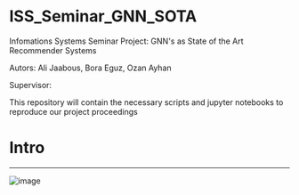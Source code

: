 # ISS_Seminar_GNN_SOTA

Infomations Systems Seminar Project: GNN's as State of the Art Recommender Systems

Autors: Ali Jaabous, Bora Eguz, Ozan Ayhan

Supervisor: 

This repository will contain the necessary scripts and jupyter notebooks to reproduce our project proceedings

# Intro

-------------------------------------------------------------------------------------------

![image](https://github.com/ISSeminarGNNSOTA/ISS_Seminar_GNN_SOTA/assets/162732442/bf387468-62ab-4ebc-a892-901f0dcfe791)

